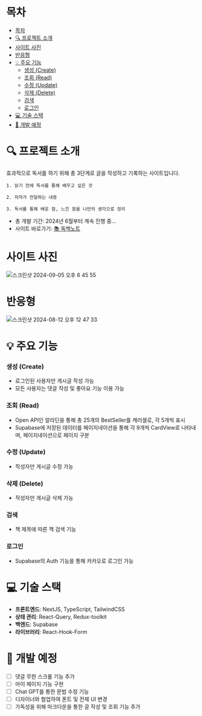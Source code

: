 # 목차

- [목차](#목차)
- [🔍 프로젝트 소개](#-프로젝트-소개)
- [사이트 사진](#사이트-사진)
- [반응형](#반응형)
- [💡 주요 기능](#-주요-기능)
    - [생성 (Create)](#생성-create)
    - [조회 (Read)](#조회-read)
    - [수정 (Update)](#수정-update)
    - [삭제 (Delete)](#삭제-delete)
    - [검색](#검색)
    - [로그인](#로그인)
- [💻 기술 스택](#-기술-스택)
- [📆 개발 예정](#-개발-예정)

# 🔍 프로젝트 소개

효과적으로 독서를 하기 위해 총 3단계로 글을 작성하고 기록하는 사이트입니다.

`1. 읽기 전에 독서를 통해 배우고 싶은 것 `

`2. 저자가 전달하는 내용`

`3. 독서를 통해 배운 점, 느낀 점을 나만의 생각으로 정리`

- 총 개발 기간: 2024년 6월부터 계속 진행 중...
- 사이트 바로가기: [📚 독백노트](https://monologue-notes.vercel.app)

# 사이트 사진

![스크린샷 2024-09-05 오후 6 45 55](https://github.com/user-attachments/assets/e4c5386f-6b4f-4a39-8e7f-df4374295620)

# 반응형

![스크린샷 2024-08-12 오후 12 47 33](https://github.com/user-attachments/assets/10e2d25f-f5c4-4f5c-8ad1-4d5bbb371210)

# 💡 주요 기능

### 생성 (Create)

- 로그인된 사용자만 게시글 작성 가능
- 모든 사용자는 댓글 작성 및 좋아요 기능 이용 가능

### 조회 (Read)

- Open API인 알라딘을 통해 총 25개의 BestSeller를 캐러셀로, 각 5개씩 표시
- Supabase에 저장된 데이터를 페이지네이션을 통해 각 9개씩 CardView로 나타내며, 페이지네이션으로 페이지 구분

### 수정 (Update)

- 작성자만 게시글 수정 가능

### 삭제 (Delete)

- 작성자만 게시글 삭제 가능

### 검색

- 책 제목에 따른 책 검색 기능

### 로그인

- Supabase의 Auth 기능을 통해 카카오로 로그인 가능

# 💻 기술 스택

- **프론트엔드**: NextJS, TypeScript, TailwindCSS
- **상태 관리**: React-Query, Redux-toolkit
- **백엔드**: Supabase
- **라이브러리**: React-Hook-Form

# 📆 개발 예정

- [ ] 댓글 무한 스크롤 기능 추가
- [ ] 마이 페이지 기능 구현
- [ ] Chat GPT를 통한 문법 수정 기능
- [ ] 디자이너와 협업하여 폰트 및 전체 UI 변경
- [ ] 가독성을 위해 마크다운을 통한 글 작성 및 조회 기능 추가
